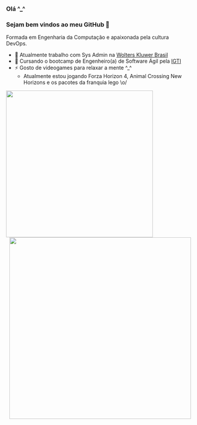 ### Olá ^_^
### Sejam bem vindos ao meu GitHub 👋  

Formada em Engenharia da Computação e apaixonada pela cultura DevOps.

- 🔭 Atualmente trabalho com Sys Admin na [Wolters Kluwer Brasil](https://www.wolterskluwer.com.br/)
- 🌱 Cursando o bootcamp de Engenheiro(a) de Software Ágil pela [IGTI](https://www.igti.com.br/)
- ⚡ Gosto de videogames para relaxar a mente ^_^
    - Atualmente estou jogando Forza Horizon 4, Animal Crossing New Horizons e os pacotes da franquia lego \o/

<img width="400px" align="left" src="https://github-readme-stats.vercel.app/api/top-langs/?username=carlapvicente&hide=html&layout=compact&theme=buefy" />  

<td><img width="495px" align="right" src="https://github-readme-stats.vercel.app/api?username=carlapvicente&theme=buefy"/>  

<!--
**carlapvicente/carlapvicente** is a ✨ _special_ ✨ repository because its `README.md` (this file) appears on your GitHub profile.

Here are some ideas to get you started:


- 👯 I’m looking to collaborate on ...
- 🤔 I’m looking for help with ...
- 💬 Ask me about ...
- 📫 How to reach me: ...
- 😄 Pronouns: ...

-->
